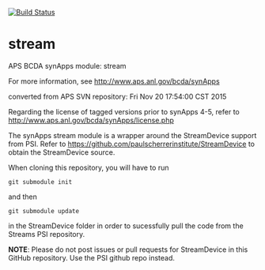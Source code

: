 [![Build Status](https://travis-ci.org/epics-modules/stream.svg?branch=master)](https://travis-ci.org/epics-modules/stream)

# stream
APS BCDA synApps module: stream

For more information, see
   http://www.aps.anl.gov/bcda/synApps

converted from APS SVN repository: Fri Nov 20 17:54:00 CST 2015

Regarding the license of tagged versions prior to synApps 4-5,
refer to http://www.aps.anl.gov/bcda/synApps/license.php

The synApps stream module is a wrapper around
the StreamDevice support from PSI.
Refer to  https://github.com/paulscherrerinstitute/StreamDevice
to obtain the StreamDevice source.

When cloning this repository, you will have to run

    git submodule init      
and then

    git submodule update  
in the StreamDevice folder in order to sucessfully pull
the code from the Streams PSI repository.

**NOTE**: Please do not post issues or pull requests for 
StreamDevice in this GitHub repository. Use the PSI github repo
instead.

